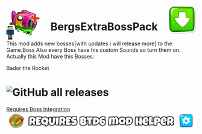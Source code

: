 <a href="https://github.com/Bergbauer22/BergsExtraBossPack/releases/download/v0.2.0/BergsExtraBossPack.dll">
    <img align="left" alt="Icon" height="90" src="Icon.png">
    <img align="right" alt="Download" height="75" src="https://raw.githubusercontent.com/gurrenm3/BTD-Mod-Helper/master/BloonsTD6%20Mod%20Helper/Resources/DownloadBtn.png">
</a>

<h1 align="center">BergsExtraBossPack</h1>

This mod adds new bosses[with updates i will release more] to the Game.Boss Also every Boss have his custom Sounds so turn them on.
Actually this Mod have this Bosses:

Bador the Rocket

<h1 aling="left"><img alt="GitHub all releases" height="25" src="https://img.shields.io/github/downloads/Bergbauer22/BergsExtraBossPack/total?label=Total%20Dowloads"></h1>

[Requires Boss Integration](https://github.com/WarperSan/BossIntegration/releases/latest/download/BossIntegration.dll)
[![Requires BTD6 Mod Helper](https://raw.githubusercontent.com/gurrenm3/BTD-Mod-Helper/master/banner.png)](https://github.com/gurrenm3/BTD-Mod-Helper#readme)
